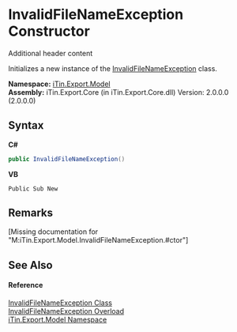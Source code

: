 # InvalidFileNameException Constructor 
Additional header content 

Initializes a new instance of the <a href="T_iTin_Export_Model_InvalidFileNameException">InvalidFileNameException</a> class.

**Namespace:**&nbsp;<a href="N_iTin_Export_Model">iTin.Export.Model</a><br />**Assembly:**&nbsp;iTin.Export.Core (in iTin.Export.Core.dll) Version: 2.0.0.0 (2.0.0.0)

## Syntax

**C#**<br />
``` C#
public InvalidFileNameException()
```

**VB**<br />
``` VB
Public Sub New
```


## Remarks
\[Missing <remarks> documentation for "M:iTin.Export.Model.InvalidFileNameException.#ctor"\]

## See Also


#### Reference
<a href="T_iTin_Export_Model_InvalidFileNameException">InvalidFileNameException Class</a><br /><a href="Overload_iTin_Export_Model_InvalidFileNameException__ctor">InvalidFileNameException Overload</a><br /><a href="N_iTin_Export_Model">iTin.Export.Model Namespace</a><br />